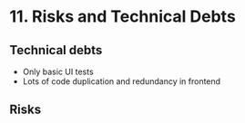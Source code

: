 # 11. Risks and Technical Debts 


## Technical debts
- Only basic UI tests
- Lots of code duplication and redundancy in frontend


## Risks


